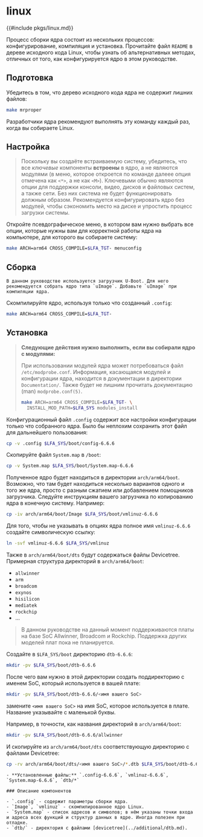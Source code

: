 # linux

{{#include pkgs/linux.md}}

Процесс сборки ядра состоит из нескольких процессов: конфигурирование, компиляция и установка. Прочитайте файл `README` в дереве исходного кода Linux, чтобы узнать об альтернативных методах, отличных от того, как конфигурируется ядро в этом руководстве.

## Подготовка

Убедитесь в том, что дерево исходного кода ядра не содержит лишних файлов:

```bash
make mrproper
```

Разработчики ядра рекомендуют выполнять эту команду каждый раз, когда вы собираете Linux.

## Настройка

> Поскольку вы создаёте встраиваемую систему, убедитесь, что все *ключевые* компоненты **встроены** в ядро, а не являются модулями (в меню, которое откроется по команде далеее опция отмечена как `<*>`, а не как `<M>`). Ключевыми обычно являются опции для поддержки консоли, видео, дисков и файловых систем, а также сети. Без них система не будет функционировать должным образом. Рекомендуется конфигурировать ядро без модулей, чтобы сэкономить место на диске и упростить процесс загрузки системы.

Откройте псевдографическое меню, в котором вам нужно выбрать все опции, которые нужны вам для корректной работы ядра на компьютере, для которого вы собираете систему:

```bash
make ARCH=arm64 CROSS_COMPILE=$LFA_TGT- menuconfig
```

## Сборка

```admonish warning title="Внимание"
В данном руководстве используется загрузчик U-Boot. Для него рекомендуется собрать ядро типа `uImage`. Добавьте `uImage` при компиляции ядра.
```

Скомпилируйте ядро, используя только что созданный `.config`:

```bash
make ARCH=arm64 CROSS_COMPILE=$LFA_TGT-
```

## Установка

> **Следующие действия нужно выполнить, если вы собирали ядро с модулями:**
>
> При использовании модулей ядра может потребоваться файл `/etc/modprobe.conf`. Информация, касающаяся модулей и конфигурации ядра, находится в документации в директории `Documentation/`. Также будет не лишним прочитать документацию (man) `modprobe.conf(5)`.
>
> ```bash
> make ARCH=arm64 CROSS_COMPILE=$LFA_TGT- \
>   INSTALL_MOD_PATH=$LFA_SYS modules_install
> ```

Конфигурационный файл `.config` содержит все настройки конфигурации только что собранного ядра. Было бы неплохим сохранить этот файл для дальнейшего пользования:

```bash
cp -v .config $LFA_SYS/boot/config-6.6.6
```

Скопируйте файл `System.map` в `/boot`:

```bash
cp -v System.map $LFA_SYS/boot/System.map-6.6.6
```

Полученное ядро будет находиться в директории `arch/arm64/boot`. Возможно, что там будет находиться несколько вариантов одного и того же ядра, просто с разным сжатием или добавлением помощников загрузчика. Следуйте инструкциям вашего загрузчика по копированию ядра в конечную систему. Например:

```bash
cp -iv arch/arm64/boot/Image $LFA_SYS/boot/vmlinuz-6.6.6
```

Для того, чтобы не указывать в опциях ядра полное имя `vmlinuz-6.6.6` создайте символическую ссылку:

```bash
ln -svf vmlinuz-6.6.6 $LFA_SYS/vmlinuz
```

Также в `arch/arm64/boot/dts` будут содержаться файлы Devicetree. Примерная структура директорий в `arch/arm64/boot`:

- `allwinner`
- `arm`
- `broadcom`
- `exynos`
- `hisilicon`
- `mediatek`
- `rockchip`
- ...

> В данном руководстве на данный момент поддерживаются платы на базе SoC Allwinner, Broadcom и Rockchip. Поддержка других моделей плат пока не планируется.

Создайте в `$LFA_SYS/boot` директорию `dtb-6.6.6`:

```bash
mkdir -pv $LFA_SYS/boot/dtb-6.6.6
```

После чего вам нужно в этой директории создать поддиректорию с именем SoC, который используется в вашей плате:

```bash
mkdir -pv $LFA_SYS/boot/dtb-6.6.6/<имя вашего SoC>
```

замените `<имя вашего SoC>` на имя SoC, которое используется в плате. Название указывайте с маленькой буквы.

Например, в точности, как названия директорий в `arch/arm64/boot`:

```bash
mkdir -pv $LFA_SYS/boot/dtb-6.6.6/allwinner
```

И скопируйте из `arch/arm64/boot/dts` соответствующую директорию с файлами Devicetree:

```bash
cp -rv arch/arm64/boot/dts/<имя вашего SoC>/*.dtb $LFA_SYS/boot/dtb-6.6.6/<имя вашего SoC>/
```

~~~admonish note title="Содержимое пакета" collapsible=true
- **Установленные файлы:** `.config-6.6.6`, `vmlinuz-6.6.6`, `System.map-6.6.6`, `dtb/*`

### Описание компонентов

- `.config` - содержит параметры сборки ядра.
- `Image`, `vmlinuz` - скомпилированное ядро Linux.
- `System.map` - список адресов и символов; в нём указаны точки входа и адреса всех функций и структур данных в ядре. Иногда полезен при отладке.
- `dtb/` - директория с файлами [devicetree](../additional/dtb.md).
~~~
